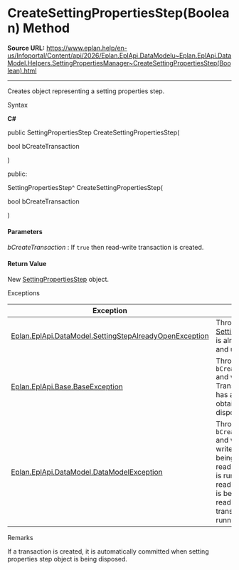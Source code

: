 # CreateSettingPropertiesStep(Boolean) Method

**Source URL:** https://www.eplan.help/en-us/Infoportal/Content/api/2026/Eplan.EplApi.DataModelu~Eplan.EplApi.DataModel.Helpers.SettingPropertiesManager~CreateSettingPropertiesStep(Boolean).html

---

Creates object representing a setting properties step.

Syntax

**C#**



public SettingPropertiesStep CreateSettingPropertiesStep( 

   bool bCreateTransaction

)

public:

SettingPropertiesStep^ CreateSettingPropertiesStep( 

   bool bCreateTransaction

)


#### Parameters

*bCreateTransaction*
:   If `true` then read-write transaction is created.

#### Return Value

New [SettingPropertiesStep](Eplan.EplApi.DataModelu~Eplan.EplApi.DataModel.Helpers.SettingPropertiesStep.html) object.

Exceptions

| Exception | Description |
| --- | --- |
| [Eplan.EplApi.DataModel.SettingStepAlreadyOpenException](Eplan.EplApi.DataModelu~Eplan.EplApi.DataModel.SettingStepAlreadyOpenException.html) | Thrown when a [SettingPropertiesStep](Eplan.EplApi.DataModelu~Eplan.EplApi.DataModel.Helpers.SettingPropertiesStep.html) is already created and used. |
| [Eplan.EplApi.Base.BaseException](Eplan.EplApi.Baseu~Eplan.EplApi.Base.BaseException.html) | Thrown if `bCreateTransaction` and when a Transaction object has already been obtained and not disposed. |
| [Eplan.EplApi.DataModel.DataModelException](Eplan.EplApi.DataModelu~Eplan.EplApi.DataModel.DataModelException.html) | Thrown if `bCreateTransaction` and when a read-write transaction is being opened while read-only transaction is running or when a read-only transaction is being opened while read-write transaction is running. |

Remarks

If a transaction is created, it is automatically committed when setting properties step object is being disposed.
